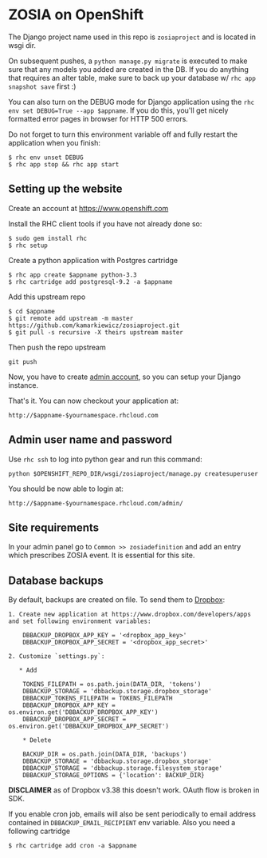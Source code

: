 ZOSIA on OpenShift
===================

The Django project name used in this repo
is `zosiaproject` and is located in wsgi dir.

On subsequent pushes, a `python manage.py migrate` is executed to make
sure that any models you added are created in the DB.  If you do
anything that requires an alter table, make sure to back up your
database w/ `rhc app snapshot save` first :)

You can also turn on the DEBUG mode for Django application using the
`rhc env set DEBUG=True --app $appname`. If you do this, you'll get
nicely formatted error pages in browser for HTTP 500 errors.

Do not forget to turn this environment variable off and fully restart
the application when you finish:

    $ rhc env unset DEBUG
    $ rhc app stop && rhc app start

Setting up the website
----------------------

Create an account at https://www.openshift.com

Install the RHC client tools if you have not already done so:
    
    $ sudo gem install rhc
    $ rhc setup

Create a python application with Postgres cartridge

    $ rhc app create $appname python-3.3
    $ rhc cartridge add postgresql-9.2 -a $appname

Add this upstream repo

    $ cd $appname
    $ git remote add upstream -m master https://github.com/kamarkiewicz/zosiaproject.git
    $ git pull -s recursive -X theirs upstream master

Then push the repo upstream

    git push

Now, you have to create [admin account](#admin-user-name-and-password), so you 
can setup your Django instance.
	
That's it. You can now checkout your application at:

    http://$appname-$yournamespace.rhcloud.com

Admin user name and password
----------------------------

Use `rhc ssh` to log into python gear and run this command:

	python $OPENSHIFT_REPO_DIR/wsgi/zosiaproject/manage.py createsuperuser

You should be now able to login at:

	http://$appname-$yournamespace.rhcloud.com/admin/

Site requirements
-----------------

In your admin panel go to `Common >> zosiadefinition` and add an entry which prescribes
ZOSIA event. It is essential for this site.

Database backups
----------------

By default, backups are created on file.
To send them to [Dropbox](http://www.dropbox.com):

    1. Create new application at https://www.dropbox.com/developers/apps and set following environment variables:

        DBBACKUP_DROPBOX_APP_KEY = '<dropbox_app_key>'
        DBBACKUP_DROPBOX_APP_SECRET = '<dropbox_app_secret>'

    2. Customize `settings.py`:

       * Add

        TOKENS_FILEPATH = os.path.join(DATA_DIR, 'tokens')
        DBBACKUP_STORAGE = 'dbbackup.storage.dropbox_storage'
        DBBACKUP_TOKENS_FILEPATH = TOKENS_FILEPATH
        DBBACKUP_DROPBOX_APP_KEY = os.environ.get('DBBACKUP_DROPBOX_APP_KEY')
        DBBACKUP_DROPBOX_APP_SECRET = os.environ.get('DBBACKUP_DROPBOX_APP_SECRET')

        * Delete

        BACKUP_DIR = os.path.join(DATA_DIR, 'backups')
        DBBACKUP_STORAGE = 'dbbackup.storage.dropbox_storage'
        DBBACKUP_STORAGE = 'dbbackup.storage.filesystem_storage'
        DBBACKUP_STORAGE_OPTIONS = {'location': BACKUP_DIR}


__DISCLAIMER__ as of Dropbox v3.38 this doesn't work. OAuth flow is broken in SDK.

If you enable cron job, emails will also be sent periodically to email address
contained in `DBBACKUP_EMAIL_RECIPIENT` env variable.
Also you need a following cartridge

	$ rhc cartridge add cron -a $appname
